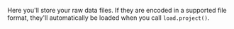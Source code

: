 Here you'll store your raw data files. If they are encoded in a supported
file format, they'll automatically be loaded when you call `load.project()`.
